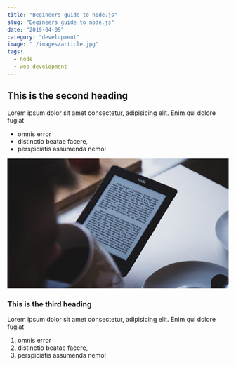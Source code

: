 ```yaml
---
title: "Begineers guide to node.js"
slug: "Begineers guide to node.js"
date: "2019-04-09"
category: "development"
image: "./images/article.jpg"
tags:
  - node
  - web development
---
```


## This is the second heading

Lorem ipsum dolor sit amet consectetur, adipisicing elit. Enim qui dolore fugiat

- omnis error
- distinctio beatae facere,
- perspiciatis assumenda nemo!

![article](./images/article.jpg)

### This is the third heading

Lorem ipsum dolor sit amet consectetur, adipisicing elit. Enim qui dolore fugiat

1. omnis error
2. distinctio beatae facere,
3. perspiciatis assumenda nemo!
